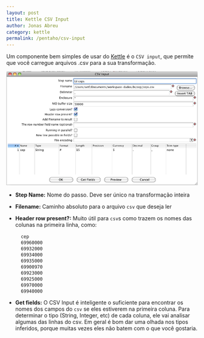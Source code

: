 ```yaml
---
layout: post
title: Kettle CSV Input
author: Jonas Abreu
category: kettle
permalink: /pentaho/csv-input
---
```


Um componente bem simples de usar do [Kettle][1] é o `CSV input`, que permite que você carregue arquivos .csv 
para a sua transformação.

![CSV Input][2]

* **Step Name:** Nome do passo. Deve ser único na transformação inteira
* **Filename:** Caminho absoluto para o arquivo `csv` que deseja ler
* **Header row present?:** Muito útil para `csv`s como trazem os nomes das colunas na primeira linha, como:
        
        cep
        69960000
        69932000
        69934000
        69935000
        69900970
        69923000
        69925000
        69970000
        69940000

* **Get fields:** O CSV Input é inteligente o suficiente para encontrar os nomes dos campos do `csv` se eles estiverem 
na primeira coluna. Para determinar o tipo (String, Integer, etc) de cada coluna, ele vai analisar algumas das linhas do 
csv. Em geral é bom dar uma olhada nos tipos inferidos, porque muitas vezes eles não batem com o que você gostaria.


[1]: /pentaho/kettle.html
[2]: /images/pentaho/csv-input.png
